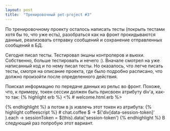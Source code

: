 ```yaml
---
layout: post
title:  "Тренировочный pet-project #3"
---
```

По тренировочному проекту осталось написать тесты (покрыть тестами хотя бы то, что уже есть), разобраться как на фронт прокидываются данные, реализовать отправку сообщений и сохранение отправленных сообщений в БД.

Сегодня писал тесты. Тестировал экшны контролеров и вьюхи. Собственно, больше тестировать и нечего :). Вначале смотрел на уже написанный код и по нему писал тесты. Но оказалось, что легче писать тесты, смотря на описание проекта, где было подробно расписано, что должно произойти после определенного действия.

Поискал информацию по передаче данных из рельс во фронт. Похоже, что, к примеру, токен сессии должен быть присвоен атрибуту div'а, как-то так:
{% highlight erb %}
<% # welcome.html.erb %>
<div class="session" data-session-token="<%= @session_token %>">
</div>
{% endhighlight %}
а потом в js извлечь этот токен из атрибута:
{% highlight coffeescript %}
# chat.coffee
$ ->
  $('div[data-session-token]' ).each ->
    sessionToken = $(this).data('session-token')
{% endhighlight %}
В следующий раз попробую этот вариант.
